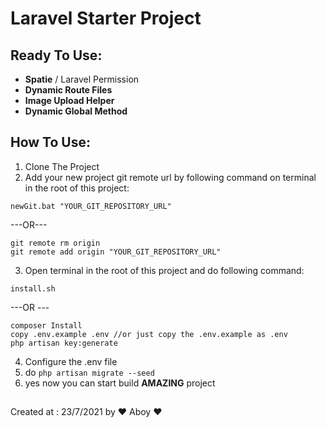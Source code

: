 # Laravel Starter Project

## Ready To Use:
- **Spatie** / Laravel Permission
- **Dynamic Route Files**
- **Image Upload Helper** 
- **Dynamic Global Method**

## How To Use:
1. Clone The Project
2. Add your new project git remote url by following command on terminal in the root of this project:
~~~
newGit.bat "YOUR_GIT_REPOSITORY_URL"
~~~
---OR---
~~~
git remote rm origin
git remote add origin "YOUR_GIT_REPOSITORY_URL"
~~~

3. Open terminal in the root of this project and do following command:
~~~
install.sh
~~~
---OR ---
~~~
composer Install
copy .env.example .env //or just copy the .env.example as .env
php artisan key:generate
~~~
4. Configure the .env file
5. do `php artisan migrate --seed`
6. yes now you can start build **AMAZING** project
##
Created at : 23/7/2021 by ❤ Aboy ❤

